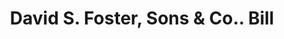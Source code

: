 ---
doi: 10.7916/D8B86M7R
date_other: '1918'
date_other_textual: '1918'
form: printed ephemera
genre:
- Invoices
name:
- David S. Foster, Sons & Co.
object_in_context_url: https://biggert.cul.columbia.edu/items/view/ave_biggert_01221
subject_hierarchical_geographic:
- Utica, New York, United States
subject_name:
- David S. Foster, Sons & Co.
title: David S. Foster, Sons & Co.. Bill
sort_title: David S. Foster, Sons & Co.. Bill
call_number: ave_biggert_01221
coordinates:
- 43.094722222222224,-75.27583333333334
pid: ave_biggert_01221
identifiers: ave_biggert_01221
permalink: /biggert/ave_biggert_01221/
layout: iiif-image-page
---